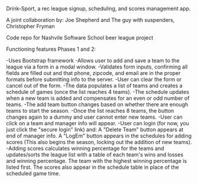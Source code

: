 Drink-Sport, a rec league signup, scheduling, and scores management app.

A joint collaboration by: Joe Shepherd and The guy with suspenders, Christopher Fryman

Code repo for Nashvile Software School beer league project

Functioning features 
Phases 1 and 2:

-Uses Bootstrap framework
-Allows user to add and save a team to the league via a form in a modal window.
-Validates form inputs, confirming all fields are filled out and that phone, zipcode, and email are in the proper
  formats before submitting info to the server.
-User can clear the form or cancel out of the form.
-The data populates a list of teams and creates a schedule of games (once the list reaches 4 teams).
-The schedule updates when a new team is added and compensates for an even or odd number of teams.
-The add team button changes based on whether there are enough teams to start the season.
-Once the list reaches 8 teams, the button changes again to a dummy and user cannot enter new teams.
-User can click on a team and manager info will appear.
-User can login (for now, you just click the "secure login" link) and: 
  A "Delete Team" button appears at end of manager info. 
  A "LogEm" button appears in the schedules for adding scores 
  (This also begins the season, locking out the addition of new teams).
-Adding scores calculates winning percentage for the teams and updates/sorts the league list with a table 
  of each team's wins and losses and winning percentage. The team with the highest winning percentage is listed 
  first. The scores also appear in the schedule table in place of the scheduled game time.
